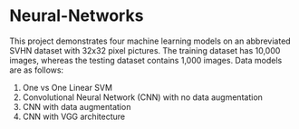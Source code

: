 # Neural-Networks
This project demonstrates four machine learning models on an abbreviated SVHN dataset with 32x32 pixel pictures. The training dataset has 10,000 images, whereas the testing dataset contains 1,000 images. Data models are as follows:

1. One vs One Linear SVM 
2. Convolutional Neural Network (CNN) with no data augmentation 
3. CNN with data augmentation  
4. CNN with VGG architecture
